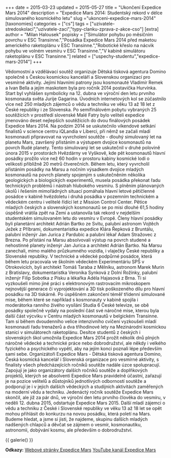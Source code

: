+++
date = 2015-03-23
updated = 2015-05-27
title = "Ukončení Expedice Mars 2014"
description = "Expedice Mars 2014: Studentský rekord v délce simulovaného kosmického letu"
slug ="ukonceni-expedice-mars-2014"
[taxonomies]
categories = ["cs"]
tags = ["uzivatele-stredoskolaci","uzivatele-zaci","typy-clanku-zprava-z-akce-cso"]
[extra]
author = "Milan Halousek"
popisky = ["Simulátor pohybu po měsíčním povrchu v ESC Transinne.","Posádka Expedice Mars 2014 před maketou amerického raketoplánu v ESC Transinne.","Robotické křeslo na nácvik pohybu ve volném vesmíru v ESC Transinne.","V kabině simulátoru raketoplánu v ESC Transinne."]
related = ["uspechy-studentu","expedice-mars-2014"]
+++

Vědomostní a vzdělávací soutěž organizuje Dětská tisková agentura Domino společně s Českou kosmickou kanceláří a Slovenskou organizací pro vesmírné aktivity. Jejími hlavními patrony jsou kosmonauté Vladimír Remek a Ivan Bella a jejím maskotem byla pro ročník 2014 postavička Hurvínka. Start byl vyhlášen symbolicky na 12. dubna ve výroční den letu prvního kosmonauta světa Jurije Gagarina. Úvodních internetových kol se zúčastnilo více než 250 mladých zájemců o vědu a techniku ve věku 13 až 18 let z České republiky i ze Slovenska. Po semifinálovém pobytu vybraných 25 soutěžících v prostředí slovenské Malé Fatry bylo veliteli expedice jmenováno deset nejlepších soutěžících do dvou finálových posádek Expedice Mars 2014. Na podzim 2014 se uskutečnilo víkendové setkání finalistů v science centru iQLandia v Liberci, při němž se začali mladí kosmonauti připravovat na vyvrcholení soutěže - dlouhý simulovaný let na planetu Mars, završený přistáním a výstupem dvojice kosmonautů na povrch Rudé planety. Tento simulovaný let se uskutečnil v druhé polovině února 2015 v prostorách Hvězdárny ve Vyškově, kde pět kosmonautů hlavní posádky prožilo více než 60 hodin v prostoru kabiny kosmické lodi o velikosti přibližně 20 metrů čtverečních. Během letu, který vyvrcholil přistáním posádky na Marsu a nočním výsadkem dvojice mladých kosmonautů na povrch planety spojeným s uskutečněním několika geologických a biologických experimentů, musela posádka překonat řadu technických problémů i nástrah hlubokého vesmíru. S plněním plánovaných úkolů i řešením mimořádných situací pomáhala hlavní letové pětičlenné posádce v kabině hvězdoletu i druhá posádka v pozemním technickém a vědeckém centru i velitelé řídící let z Mission Control Center. Pětice mladých českých a slovenských kosmonautů se po misi dlouhé 61,5 hodiny úspěšně vrátila zpět na Zemi a ustanovila tak rekord v nejdelším studentském simulovaném letu do vesmíru v Evropě. Členy hlavní posádky byli planetární architekt Adrián Bartko ze Svitu, palubní astronom Vojtěch Ježek z Příbrami, dokumentaristka expedice Klára Řepková z Bruntálu, palubní inženýr Jan Jurica z Pardubic a palubní lékař Adam Stražovec z Brezna. Po přistání na Marsu absolvovali výstup na povrch studené a nehostinné planety inženýr Jan Jurica a architekt Adrián Bartko. Na Marsu zanechali, mimo malého průzkumného vozidla, i vlaječky České republiky a Slovenské republiky. V technické a vědecké podpůrné posádce, která během letu pracovala ve školním vědeckém Experimentáriu SPŠ v Otrokovicích, byli architekt Tomáš Taraba z Mělníku, astronom Marek Murin z Bratislavy, dokumentaristka Veronika Synková z Dolní Rožínky, palubní inženýr Filip Sobotka z Písku a lékařka Adéla Hajasová z Brna. Ti si vyzkoušeli mimo jiné práci s elektronovým rastrovacím mikroskopem nejnovější generace či vyprojektování a 3D tisk poškozeného dílu pro hlavní posádku na 3D tiskárně. Po úspěšném zakončení téměř třídenní simulované mise, během které se například s kosmonauty v kabině spojila i moderátorka ranního živého vysílání Studia 6 České televize, se obě posádky společně vydaly na poslední část své náročné mise, kterou byla další část výcviku v Centru mladých kosmonautů v belgickém Transinne. Tam si během dvoudenního velice intenzivního cvičení vyzkoušeli mladí kosmonauti řadu trenažerů a dva tříhodinové lety na Mezinárodní kosmickou stanici v simulátorech raketoplánu. Desítce studentů z českých i slovenských škol umožnila Expedice Mars 2014 prožít několik dnů plných náročné vědecké a technické práce nebo dobrodružství, ale někdy i velkého fyzického a psychického vypětí, aby na jejím konci poznali lépe především sami sebe. Organizátoři Expedice Mars - Dětská tisková agentura Domino, Česká kosmická kancelář i Slovenská organizace pro vesmírné aktivity, s finalisty všech předcházejících ročníků soutěže nadále úzce spolupracují. Zapojují je jako organizátory dalších ročníků soutěže a doplňkových projektů, kterých se absolventi Expedice Mars pravidelně účastní, zařazují je na pozice velitelů a důstojníků jednotlivých odborností soutěže a podporují je i v jejich dalších vědeckých a studijních aktivitách zaměřených na moderní vědu a techniku. Jedenáctý ročník soutěže Expedice Mars skončil, ale již za pár dnů, ve výroční den letu prvního člověka do vesmíru, v neděli 12. dubna 2015, odstartuje Expedice Mars 2015. Další mladí zájemci o vědu a techniku z České i Slovenské republiky ve věku 13 až 18 let se opět mohou přihlásit do konkurzu na novou posádku, která poletí na Mars. Budeme hledat, a jsme si jisti, že najdeme, skupinu dalších mladých nadšených chlapců a děvčat se zájmem o vesmír, kosmonautiku, astronomii, dobývání kosmu, ale především o dobrodružství.

{{ galerie() }}

**Odkazy:**
[Webové stránky Expedice Mars]
[YouTube kanál Expedice Mars]

[Webové stránky Expedice Mars]: http://www.expedicemars.eu
[YouTube kanál Expedice Mars]: https://www.youtube.com/channel/UCjcpcrFTNKfbiwVOY8vy5-g/feed
